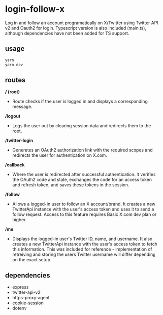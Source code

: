 # login-follow-x
Log in and follow an account programatically on X/Twitter using Twitter API v2 and Oauth2 for login. Typescript version is also included (main.ts), although dependencies have not been added for TS support.

## usage

```bash
yarn
yarn dev
```

## routes

**/ (root)**
  - Route checks if the user is logged in and displays a corresponding message.

**/logout**
  - Logs the user out by clearing session data and redirects them to the root.

**/twitter-login**
  - Generates an OAuth2 authorization link with the required scopes and redirects the user for authentication on X.com.

**/callback**
  - Where the user is redirected after successful authentication. It verifies the OAuth2 code and state, exchanges the code for an access token and refresh token, and saves these tokens in the session.

**/follow**
  - Allows a logged-in user to follow an X account/brand. It creates a new TwitterApi instance with the user's access token and uses it to send a follow request. Access to this feature requires Basic X.com dev plan or higher.

**/me**
  - Displays the logged-in user's Twitter ID, name, and username. It also creates a new TwitterApi instance with the user's access token to fetch this information. This was included for reference - implementation of retreiving and storing the users Twitter username will differ depending on the exact setup.

## dependencies

- express
- twitter-api-v2
- https-proxy-agent
- cookie-session
- dotenv
